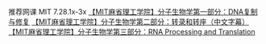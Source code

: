 推荐网课
MIT 7.28.1x-3x
[【MIT麻省理工学院】分子生物学第一部分：DNA复制与修复](https://www.bilibili.com/video/av13310156)
[【MIT麻省理工学院】分子生物学第二部分：转录和转座（中文字幕）](https://www.bilibili.com/video/av13597124)
[【MIT麻省理工学院】分子生物学第三部分：RNA Processing and Translation](https://www.bilibili.com/video/av15697346)
